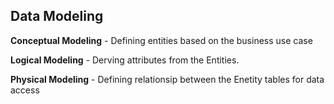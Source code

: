 ## Data Modeling

**Conceptual Modeling** - Defining entities based on the business use case

**Logical Modeling** - Derving attributes from the Entities.

**Physical Modeling** - Defining relationsip between the Enetity tables for data access

